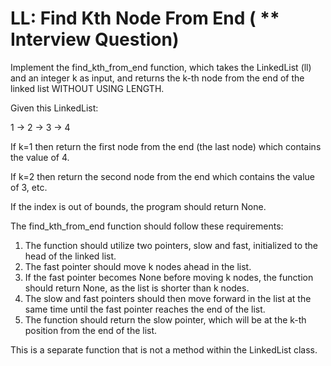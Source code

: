 # LL: Find Kth Node From End ( ** Interview Question)
Implement the find_kth_from_end function, which takes the LinkedList (ll) and an integer k as input, and returns the k-th node from the end of the linked list WITHOUT USING LENGTH.

Given this LinkedList:

1 -> 2 -> 3 -> 4

If k=1 then return the first node from the end (the last node) which contains the value of 4.

If k=2 then return the second node from the end which contains the value of 3, etc.

If the index is out of bounds, the program should return None.

The find_kth_from_end function should follow these requirements:
1. The function should utilize two pointers, slow and fast, initialized to the head of the linked list.
2. The fast pointer should move k nodes ahead in the list.
3. If the fast pointer becomes None before moving k nodes, the function should return None, as the list is shorter than k nodes.
4. The slow and fast pointers should then move forward in the list at the same time until the fast pointer reaches the end of the list.
5. The function should return the slow pointer, which will be at the k-th position from the end of the list.


This is a separate function that is not a method within the LinkedList class.

